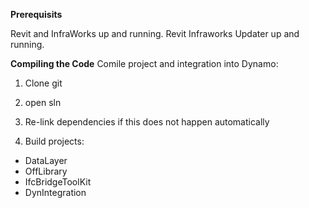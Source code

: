 **Prerequisits**

Revit and InfraWorks up and running. Revit Infraworks Updater up and running. 

**Compiling the Code**
Comile project and integration into Dynamo: 

1. Clone git
2. open sln 
3. Re-link dependencies if this does not happen automatically

3. Build projects:
* DataLayer
* OffLibrary
* IfcBridgeToolKit
* DynIntegration
